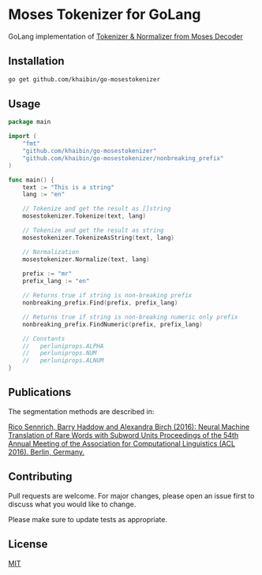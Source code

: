 # Moses Tokenizer for GoLang

GoLang implementation of [Tokenizer & Normalizer from Moses Decoder](https://github.com/moses-smt/mosesdecoder)

## Installation

```bash
go get github.com/khaibin/go-mosestokenizer
```

## Usage

```go
package main

import (
    "fmt"
    "github.com/khaibin/go-mosestokenizer"
    "github.com/khaibin/go-mosestokenizer/nonbreaking_prefix"
)

func main() {
    text := "This is a string"
    lang := "en"

    // Tokenize and get the result as []string
    mosestokenizer.Tokenize(text, lang)

    // Tokenize and get the result as string
    mosestokenizer.TokenizeAsString(text, lang)

    // Normalization
    mosestokenizer.Normalize(text, lang)
    
    prefix := "mr"
    prefix_lang := "en"

    // Returns true if string is non-breaking prefix
    nonbreaking_prefix.Find(prefix, prefix_lang)

    // Returns true if string is non-breaking numeric only prefix
    nonbreaking_prefix.FindNumeric(prefix, prefix_lang)

    // Constants
    //   perluniprops.ALPHA
    //   perluniprops.NUM
    //   perluniprops.ALNUM
}
```

## Publications
The segmentation methods are described in:

[Rico Sennrich, Barry Haddow and Alexandra Birch (2016): Neural Machine Translation of Rare Words with Subword Units Proceedings of the 54th Annual Meeting of the Association for Computational Linguistics (ACL 2016). Berlin, Germany.](https://arxiv.org/abs/1508.07909)


## Contributing
Pull requests are welcome. For major changes, please open an issue first to discuss what you would like to change.

Please make sure to update tests as appropriate.

## License
[MIT](https://choosealicense.com/licenses/mit/)